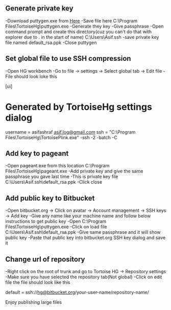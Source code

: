﻿Generate private key
--------------------
-Download puttygen.exe from [Here](http://www.chiark.greenend.org.uk/~sgtatham/putty/download.html)
-Save file here C:\Program Files\TortoiseHg\puttygen.exe
-Generate they key
-Give passphrase
-Open command prompt and create this directory(cuz you can't do that with explorer due to . in the start of name)
C:\Users\Asif\.ssh
-save private key file named default_rsa.ppk
-Close puttygen

Set global file to use SSH compression
--------------------------------------
-Open HG workbench 
-Go to file -> settings -> Select global tab -> Edit file
-File should look loke this

[ui]
# Generated by TortoiseHg settings dialog
username = asifashraf <asif.log@gmail.com>
ssh = "C:\Program Files\TortoiseHg\TortoisePlink.exe" -ssh -2 -batch -C

Add key to pageant
------------------
-Open pageant.exe from this location C:\Program Files\TortoiseHg\pageant.exe
-Add private key and give the same passphrase you gave last time
-This is private key file C:\Users\Asif\.ssh\default_rsa.ppk
-Click close

Add public key to Bitbucket
---------------------------
-Open bitbucket.org -> Click on avatar -> Account management -> SSH keys -> Add key
-Give any name like your machine name and follow below instructions to get public key
-Open C:\Program Files\TortoiseHg\puttygen.exe
-Click on load file C:\Users\Asif\.ssh\default_rsa.ppk
-Give same passphrase and it will show public key
-Paste that public key into bitbucket.org SSH key dialog and save it

Change url of repository
------------------------
-Right click on the root of trunk and go to Tortoise HG -> Repository settings
-Make sure you have selected the repository tab(Not global)
-Click on edit file the file should look like this

default = ssh://hg@bitbucket.org/your-user-name/repository-name/

Enjoy publishing large files